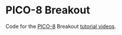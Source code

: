 # PICO-8 Breakout
Code for the [PICO-8](https://www.lexaloffle.com/pico-8.php) Breakout [tutorial videos](https://www.youtube.com/playlist?list=PLea8cjCua_P0qjjiG8G5FBgqwpqMU7rBk).
